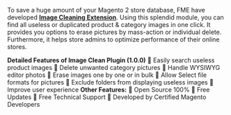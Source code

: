 To save a huge amount of your Magento 2 store database, FME have developed <a href="https://www.fmeextensions.com/magento-2-image-clean-extension-delete-unused-images.html"><strong>Image Cleaning Extension</strong></a>. Using this splendid module, you can find all useless or duplicated product & category images in one click. It provides you options to erase pictures by mass-action or individual delete. Furthermore, it helps store admins to optimize performance of their online stores.

<strong>Detailed Features of Image Clean Plugin (1.0.0)</strong>
	Easily search useless product images
	Delete unwanted category pictures
	Handle WYSIWYG editor photos
	Erase images one by one or in bulk
	Allow Select file formats for pictures
	Exclude folders from displaying useless images
	Improve user experience
<strong>Other Features:</strong>
	Open Source 100%
	Free Updates
	Free Technical Support 
	Developed by Certified Magento Developers
